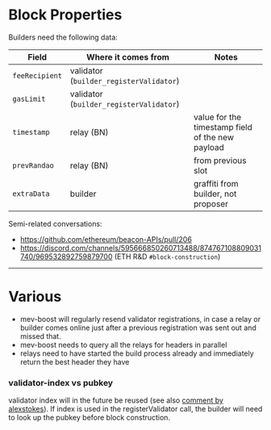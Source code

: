 # Block Properties

Builders need the following data:

| Field          | Where it comes from                     | Notes                                            |
| -------------- | --------------------------------------- | ------------------------------------------------ |
| `feeRecipient` | validator (`builder_registerValidator`) |                                                  |
| `gasLimit`     | validator (`builder_registerValidator`) |                                                  |
| `timestamp`    | relay (BN)                              | value for the timestamp field of the new payload |
| `prevRandao`   | relay (BN)                              | from previous slot                               |
| `extraData`    | builder                                 | graffiti from builder, not proposer              |

Semi-related conversations:

-   https://github.com/ethereum/beacon-APIs/pull/206
-   https://discord.com/channels/595666850260713488/874767108809031740/969532892759879700
    (ETH R&D `#block-construction`)

---

# Various

-   mev-boost will regularly resend validator registrations, in case a
    relay or builder comes online just after a previous registration was
    sent out and missed that.
-   mev-boost needs to query all the relays for headers in parallel
-   relays need to have started the build process already and
    immediately return the best header they have

### validator-index vs pubkey

validator index will in the future be reused (see also
[comment by alexstokes](https://github.com/ethereum/execution-apis/pull/209#discussion_r863744274)).
If index is used in the registerValidator call, the builder will need to
look up the pubkey before block construction.
